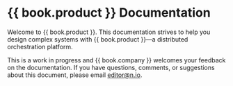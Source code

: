 # {{ book.product }} Documentation

Welcome to {{ book.product }}. This documentation strives to help you design complex systems with {{ book.product }}—a distributed orchestration platform.

This is a work in progress and {{ book.company }} welcomes your feedback on the documentation. If you have questions, comments, or suggestions about this document, please email [editor@n.io](mailto:editor@n.io).
